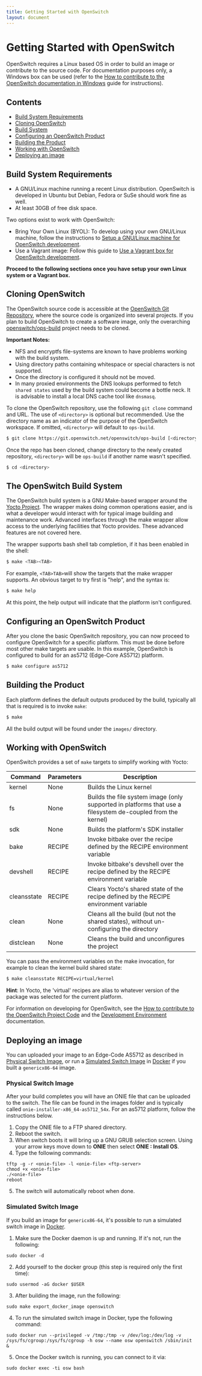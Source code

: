 ```yaml
---
title: Getting Started with OpenSwitch
layout: document
---
```


# Getting Started with OpenSwitch
OpenSwitch requires a Linux based OS in order to build an image or contribute to the source code. For documentation purposes only, a Windows box can be used (refer to the [How to contribute to the OpenSwitch documentation in Windows](./windows-setup.html) guide for instructions).

## Contents
- [Build System Requirements](#build-system-requirements)
- [Cloning OpenSwitch](#cloning-openswitch)
- [Build System](#the-openswitch-build-system)
- [Configuring an OpenSwitch Product](#configuring-an-openswitch-product)
- [Building the Product](#building-the-product)
- [Working with OpenSwitch](#working-with-openswitch)
- [Deploying an image](#deploying-an-image)

## Build System Requirements
* A GNU/Linux machine running a recent Linux distribution. OpenSwitch is developed in Ubuntu but Debian, Fedora or SuSe should work fine as well.
* At least 30GB of free disk space.

Two options exist to work with OpenSwitch:

* Bring Your Own Linux (BYOL): To develop using your own GNU/Linux machine, follow the instructions to [Setup a GNU/Linux machine for OpenSwitch development](./linux-setup.html).
* Use a Vagrant image: Follow this guide to [Use a Vagrant box for OpenSwitch development](./vagrant-setup.html).

**Proceed to the following sections once you have setup your own Linux system or a Vagrant box.**

## Cloning OpenSwitch
The OpenSwitch source code is accessible at the [OpenSwitch Git Repository](https://git.openswitch.net/), where the source code is organized into several projects.  If you plan to build OpenSwitch to create a software image, only the overarching [openswitch/ops-build](https://git.openswitch.net/cgit/openswitch/ops-build) project needs to be cloned.

**Important Notes:**
* NFS and encryptfs file-systems are known to have problems working with the build system.
* Using directory paths containing whitespace or special characters is not supported.
* Once the directory is configured it should not be moved.
* In many proxied environments the DNS lookups performed to fetch `shared states` used by the build system could become a bottle neck. It is advisable to install a local DNS cache tool like `dnsmasq`.

To clone the OpenSwitch repository, use the following `git clone` command and URL. The use of `<directory>` is optional but recommended. Use the directory name as an indicator of the purpose of the OpenSwitch workspace.  If omitted, `<directory>` will default to `ops-build`.
```bash
$ git clone https://git.openswitch.net/openswitch/ops-build [<directory>]
```

Once the repo has been cloned, change directory to the newly created repository, `<directory>` will be `ops-build` if another name wasn't specified.
```bash
$ cd <directory>
```

## The OpenSwitch Build System
The OpenSwitch build system is a GNU Make-based wrapper around the [Yocto Project](https://www.yoctoproject.org). The wrapper makes doing common operations easier, and is what a developer would interact with for typical image building and maintenance work.  Advanced interfaces through the make wrapper allow access to the underlying facilities that Yocto provides. These advanced features are not covered here.

The wrapper supports bash shell tab completion, if it has been enabled in the shell:
```bash
$ make <TAB><TAB>
```

For example, `<TAB>TAB>`will show the targets that the make wrapper supports. An obvious target to try first is "help", and the syntax is:
```bash
$ make help
```

At this point, the help output will indicate that the platform isn't configured.

## Configuring an OpenSwitch Product
After you clone the basic OpenSwitch repository, you can now proceed to configure OpenSwitch for a specific platform. This must be done before most other make targets are usable. In this example, OpenSwitch is configured to build for an as5712 (Edge-Core AS5712) platform.
```bash
$ make configure as5712
```

## Building the Product
Each platform defines the default outputs produced by the build, typically all that is required is to invoke `make`:
```bash
$ make
```

All the build output will be found under the `images/` directory.

## Working with OpenSwitch
OpenSwitch provides a set of `make` targets to simplify working with Yocto:

| Command | Parameters | Description              |
|---------|------------|--------------------------|
|kernel   | None       | Builds the Linux kernel  |
|fs       | None       | Builds the file system image (only supported in platforms that use a filesystem de-coupled from the kernel) |
|sdk      | None       | Builds the platform's SDK installer |
|bake     | RECIPE     | Invoke bitbake over the recipe defined by the RECIPE environment variable |
|devshell | RECIPE     | Invoke bitbake's devshell over the recipe defined by the RECIPE environment variable |
|cleansstate | RECIPE  | Clears Yocto's shared state of the recipe defined by the RECIPE environment variable |
|clean    | None       | Cleans all the build (but not the shared states), without un-configuring the directory |
|distclean|None        | Cleans the build and unconfigures the project |

You can pass the environment variables on the make invocation, for example to clean the kernel build shared state:

```bash
$ make cleansstate RECIPE=virtual/kernel
```

**Hint**: In Yocto, the 'virtual' recipes are alias to whatever version of the package was selected for the current platform.

For information on developing for OpenSwitch, see the [How to contribute to the OpenSwitch Project Code](./contrib-code.html) and the [Development Environment](./dev-env.html) documentation.

## Deploying an image

You can uploaded your image to an Edge-Code AS5712 as described in [Physical Switch Image](#physical-switch-image), or run a [Simulated Switch Image](#simulated-switch-Image) in [Docker](http://docs.docker.com/) if you built a ```genericx86-64``` image.

### Physical Switch Image

After your build completes you will have an ONIE file that can be uploaded to the switch. The file can be found in the images folder and is typically called ```onie-installer-x86_64-as5712_54x```. For an as5712 platform, follow the instructions below.

1. Copy the ONIE file to a FTP shared directory.
2. Reboot the switch.
3. When switch boots it will bring up a GNU GRUB selection screen.  Using your arrow keys move down to **ONIE** then select **ONIE : Install OS**.
4. Type the following commands:
```
tftp -g -r <onie-file> -l <onie-file> <ftp-server>
chmod +x <onie-file>
./<onie-file>
reboot
```
5. The switch will automatically reboot when done.


### Simulated Switch Image
If you build an image for ```genericx86-64```, it's possible to run a simulated switch image in [Docker](http://docs.docker.com/).

1. Make sure the Docker daemon is up and running. If it's not, run the following:
```
sudo docker -d
```
2. Add yourself to the docker group (this step is required only the first time):
```
sudo usermod -aG docker $USER
```
3. After building the image, run the following:
```
sudo make export_docker_image openswitch
```
4. To run the simulated switch image in Docker, type the following command:
```
sudo docker run --privileged -v /tmp:/tmp -v /dev/log:/dev/log -v /sys/fs/cgroup:/sys/fs/cgroup -h osw --name osw openswitch /sbin/init &
```
5. Once the Docker switch is running, you can connect to it via:
```
sudo docker exec -ti osw bash
```
